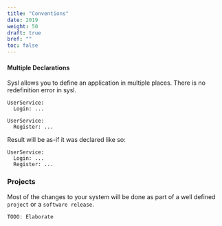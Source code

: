 ```yaml
---
title: "Conventions"
date: 2019
weight: 50
draft: true
bref: ""
toc: false
---
```


#### Multiple Declarations
Sysl allows you to define an application in multiple places. There is no redefinition error in sysl.

```
UserService:
  Login: ...

UserService:
  Register: ...
```

Result will be as-if it was declared like so:

```
UserService:
  Login: ...
  Register: ...
```

### Projects
Most of the changes to your system will be done as part of a well defined `project` or a `software release`.

`TODO: Elaborate`